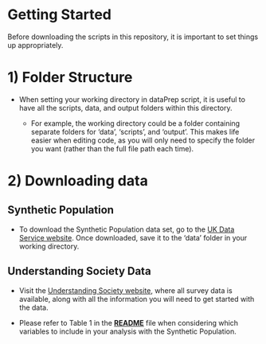 Getting Started
================

Before downloading the scripts in this repository, it is important to
set things up appropriately.

# 1) Folder Structure

- When setting your working directory in dataPrep script, it is useful
  to have all the scripts, data, and output folders within this
  directory.

  - For example, the working directory could be a folder containing
    separate folders for ‘data’, ‘scripts’, and ‘output’. This makes
    life easier when editing code, as you will only need to specify the
    folder you want (rather than the full file path each time).

# 2) Downloading data

## Synthetic Population

- To download the Synthetic Population data set, go to the [UK Data
  Service
  website](https://beta.ukdataservice.ac.uk/datacatalogue/studies/study?id=9277).
  Once downloaded, save it to the ‘data’ folder in your working
  directory.

## Understanding Society Data

- Visit the [Understanding Society
  website](https://www.understandingsociety.ac.uk/), where all survey
  data is available, along with all the information you will need to get
  started with the data.

- Please refer to Table 1 in the **[README](README.md)**  file when considering which
  variables to include in your analysis with the Synthetic Population.
